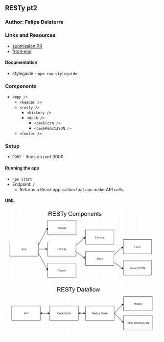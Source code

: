 ## RESTy pt2

### Author: Felipe Delatorre

### Links and Resources
* [submission PR](https://github.com/401-advanced-javascript-felipe/block5-RestyPt2/pull/1)
* [front-end](http://block5-restypt2.s3-website-us-west-2.amazonaws.com/)

#### Documentation
* styleguide - `npm run styleguide`

### Components

* `<app />`
  * `<header />`
  * `<resty />`
    * `<history />`
    * `<deck />`
      * `<deckForm />`
      * `<deckReactJSON />`
  * `<footer />`

### Setup
* `PORT` - Runs on port 3000

#### Running the app
* `npm start`
* Endpoint: `/`
  * Returns a React application that can make API calls

#### UML
![](./assets/restyComponents.png)
![](./assets/restyDataflow.png)
